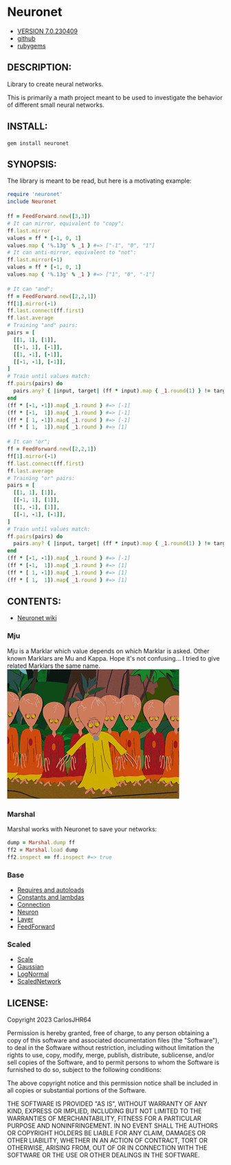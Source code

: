 # Neuronet

* [VERSION 7.0.230409](https://github.com/carlosjhr64/neuronet/releases)
* [github](https://github.com/carlosjhr64/neuronet)
* [rubygems](https://rubygems.org/gems/neuronet)

## DESCRIPTION:

Library to create neural networks.

This is primarily a math project meant to be used to investigate the behavior of
different small neural networks.

## INSTALL:
```console
gem install neuronet
```
## SYNOPSIS:

The library is meant to be read, but here is a motivating example:
```ruby
require 'neuronet'
include Neuronet

ff = FeedForward.new([3,3])
# It can mirror, equivalent to "copy":
ff.last.mirror
values = ff * [-1, 0, 1]
values.map { '%.13g' % _1 } #=> ["-1", "0", "1"]
# It can anti-mirror, equivalent to "not":
ff.last.mirror(-1)
values = ff * [-1, 0, 1]
values.map { '%.13g' % _1 } #=> ["1", "0", "-1"]

# It can "and";
ff = FeedForward.new([2,2,1])
ff[1].mirror(-1)
ff.last.connect(ff.first)
ff.last.average
# Training "and" pairs:
pairs = [
  [[1, 1], [1]],
  [[-1, 1], [-1]],
  [[1, -1], [-1]],
  [[-1, -1], [-1]],
]
# Train until values match:
ff.pairs(pairs) do
  pairs.any? { |input, target| (ff * input).map { _1.round(1) } != target }
end
(ff * [-1, -1]).map{ _1.round } #=> [-1]
(ff * [-1,  1]).map{ _1.round } #=> [-1]
(ff * [ 1, -1]).map{ _1.round } #=> [-1]
(ff * [ 1,  1]).map{ _1.round } #=> [1]

# It can "or";
ff = FeedForward.new([2,2,1])
ff[1].mirror(-1)
ff.last.connect(ff.first)
ff.last.average
# Training "or" pairs:
pairs = [
  [[1, 1], [1]],
  [[-1, 1], [1]],
  [[1, -1], [1]],
  [[-1, -1], [-1]],
]
# Train until values match:
ff.pairs(pairs) do
  pairs.any? { |input, target| (ff * input).map { _1.round(1) } != target }
end
(ff * [-1, -1]).map{ _1.round } #=> [-1]
(ff * [-1,  1]).map{ _1.round } #=> [1]
(ff * [ 1, -1]).map{ _1.round } #=> [1]
(ff * [ 1,  1]).map{ _1.round } #=> [1]
```
## CONTENTS:

* [Neuronet wiki](https://github.com/carlosjhr64/neuronet/wiki)

### Mju

Mju is a Marklar which value depends on which Marklar is asked.
Other known Marklars are Mu and Kappa.
Hope it's not confusing...
I tried to give related Marklars the same name.
![Marklar](img/marklar.png)

### Marshal

Marshal works with Neuronet to save your networks:
```ruby
dump = Marshal.dump ff
ff2 = Marshal.load dump
ff2.inspect == ff.inspect #=> true
```
### Base

* [Requires and autoloads](lib/neuronet.rb)
* [Constants and lambdas](lib/neuronet/constants.rb)
* [Connection](lib/neuronet/connection.rb)
* [Neuron](lib/neuronet/neuron.rb)
* [Layer](lib/neuronet/layer.rb)
* [FeedForward](lib/neuronet/feed_forward.rb)

### Scaled

* [Scale](lib/neuronet/scale.rb)
* [Gaussian](lib/neuronet/gaussian.rb)
* [LogNormal](lib/neuronet/log_normal.rb)
* [ScaledNetwork](lib/neuronet/scaled_network.rb)

## LICENSE:

Copyright 2023 CarlosJHR64

Permission is hereby granted, free of charge,
to any person obtaining a copy of this software and
associated documentation files (the "Software"),
to deal in the Software without restriction,
including without limitation the rights
to use, copy, modify, merge, publish, distribute, sublicense, and/or sell
copies of the Software, and
to permit persons to whom the Software is furnished to do so,
subject to the following conditions:

The above copyright notice and this permission notice
shall be included in all copies or substantial portions of the Software.

THE SOFTWARE IS PROVIDED "AS IS",
WITHOUT WARRANTY OF ANY KIND, EXPRESS OR IMPLIED,
INCLUDING BUT NOT LIMITED TO THE WARRANTIES OF MERCHANTABILITY,
FITNESS FOR A PARTICULAR PURPOSE AND NONINFRINGEMENT.
IN NO EVENT SHALL THE AUTHORS OR COPYRIGHT HOLDERS BE LIABLE FOR ANY CLAIM,
DAMAGES OR OTHER LIABILITY, WHETHER IN AN ACTION OF CONTRACT,
TORT OR OTHERWISE, ARISING FROM, OUT OF OR IN CONNECTION WITH
THE SOFTWARE OR THE USE OR OTHER DEALINGS IN THE SOFTWARE.
